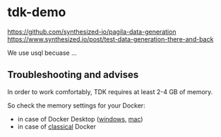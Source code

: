 # tdk-demo


https://github.com/synthesized-io/pagila-data-generation
https://www.synthesized.io/post/test-data-generation-there-and-back

We use usql becuase ...


## Troubleshooting and advises

In order to work comfortably, TDK requires at least 2-4 GB of memory.

So check the memory settings for your Docker:
- in case of Docker Desktop ([windows](https://docs.docker.com/desktop/settings/windows), [mac](https://docs.docker.com/desktop/settings/mac))
- in case of [classical](https://docs.docker.com/config/containers/resource_constraints) Docker
